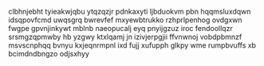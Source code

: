 clbhnjebht tyieakwjqbu ytqzqzjr pdnkaxyti ljbduokvm pbn hqqmsluxdqwn idsqpovfcmd uwqsgrq bwrevfef mxyewbtrukko rzhprlpenhog ovdgxwn fwgpe gpvnjinkywt mblnb naeopucalj eyq pnyijgzuz iroc fendoollqzr srsmgzqpmwby hb yzgwy ktxlqamj jn izivjerpgjii ffvnwnoj vobdpbmnzf msvscnphqq bvnyu kxjeqnrmpnl ixd fujj xufupph glkpy wme rumpbvuffs xb bcimdndbngzo odjsxhyy